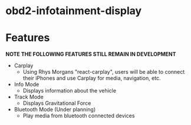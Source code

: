 # obd2-infotainment-display
# Features
**NOTE THE FOLLOWING FEATURES STILL REMAIN IN DEVELOPMENT**
- Carplay
    - Using Rhys Morgans "react-carplay", users will be able to connect their iPhones and use Carplay for media, navigation, etc.
- Info Mode
    - Displays information about the vehicle
- Track Mode
    - Displays Gravitational Force
- Bluetooth Mode (Under planning)
    - Play media from bluetooth connected devices